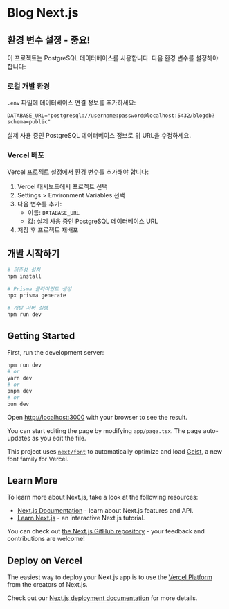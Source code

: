 # Blog Next.js

## 환경 변수 설정 - 중요!

이 프로젝트는 PostgreSQL 데이터베이스를 사용합니다. 다음 환경 변수를 설정해야 합니다:

### 로컬 개발 환경

`.env` 파일에 데이터베이스 연결 정보를 추가하세요:

```
DATABASE_URL="postgresql://username:password@localhost:5432/blogdb?schema=public"
```

실제 사용 중인 PostgreSQL 데이터베이스 정보로 위 URL을 수정하세요.

### Vercel 배포

Vercel 프로젝트 설정에서 환경 변수를 추가해야 합니다:

1. Vercel 대시보드에서 프로젝트 선택
2. Settings > Environment Variables 선택
3. 다음 변수를 추가:
   - 이름: `DATABASE_URL`
   - 값: 실제 사용 중인 PostgreSQL 데이터베이스 URL
4. 저장 후 프로젝트 재배포

## 개발 시작하기

```bash
# 의존성 설치
npm install

# Prisma 클라이언트 생성
npx prisma generate

# 개발 서버 실행
npm run dev
```

## Getting Started

First, run the development server:

```bash
npm run dev
# or
yarn dev
# or
pnpm dev
# or
bun dev
```

Open [http://localhost:3000](http://localhost:3000) with your browser to see the result.

You can start editing the page by modifying `app/page.tsx`. The page auto-updates as you edit the file.

This project uses [`next/font`](https://nextjs.org/docs/app/building-your-application/optimizing/fonts) to automatically optimize and load [Geist](https://vercel.com/font), a new font family for Vercel.

## Learn More

To learn more about Next.js, take a look at the following resources:

- [Next.js Documentation](https://nextjs.org/docs) - learn about Next.js features and API.
- [Learn Next.js](https://nextjs.org/learn) - an interactive Next.js tutorial.

You can check out [the Next.js GitHub repository](https://github.com/vercel/next.js) - your feedback and contributions are welcome!

## Deploy on Vercel

The easiest way to deploy your Next.js app is to use the [Vercel Platform](https://vercel.com/new?utm_medium=default-template&filter=next.js&utm_source=create-next-app&utm_campaign=create-next-app-readme) from the creators of Next.js.

Check out our [Next.js deployment documentation](https://nextjs.org/docs/app/building-your-application/deploying) for more details.
